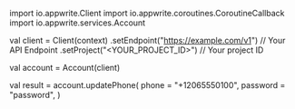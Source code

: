 import io.appwrite.Client
import io.appwrite.coroutines.CoroutineCallback
import io.appwrite.services.Account

val client = Client(context)
    .setEndpoint("https://example.com/v1") // Your API Endpoint
    .setProject("<YOUR_PROJECT_ID>") // Your project ID

val account = Account(client)

val result = account.updatePhone(
    phone = "+12065550100", 
    password = "password", 
)